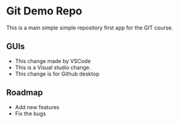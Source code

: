 # Git Demo Repo
This is a main simple simple repository first app for the GIT course.

## GUIs
 * This change made by VSCode
 * This is a Visual studio change.
 * This change is for Github desktop

## Roadmap
 * Add new features
 * Fix the bugs